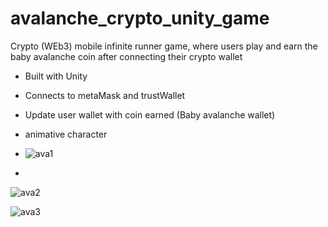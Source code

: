 # avalanche_crypto_unity_game
Crypto (WEb3) mobile infinite runner game, where users play and earn the baby avalanche coin after connecting their crypto wallet
* Built with Unity
* Connects to metaMask and trustWallet
* Update user wallet with coin earned (Baby avalanche wallet)
* animative character

* ![ava1](https://user-images.githubusercontent.com/38568532/163789691-525046b1-7a70-4a73-b0ce-5689c7860653.png)
* 
![ava2](https://user-images.githubusercontent.com/38568532/163790239-3b719c29-caca-4fe2-8d1f-7717d87cc709.png)

![ava3](https://user-images.githubusercontent.com/38568532/163790268-bd6e770c-56da-4d32-8e91-70fc17e5bd42.png)
